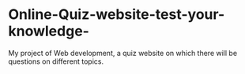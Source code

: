 # Online-Quiz-website-test-your-knowledge-
My project of Web development, a quiz website on which there will be questions on different topics.
